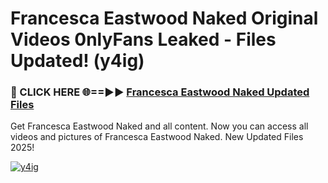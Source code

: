 # Francesca Eastwood Naked Original Videos 0nlyFans Leaked - Files Updated! (y4ig)

<h3>🔴 CLICK HERE 🌐==►► <a href="https://tinyurl.com/up5wt9bj" rel="nofollow">Francesca Eastwood Naked Updated Files</a></h3>

Get Francesca Eastwood Naked and all content. Now you can access all videos and pictures of Francesca Eastwood Naked. New Updated Files 2025!

[![y4ig](https://i.imgur.com/ABiUzMV.gif)](https://tinyurl.com/up5wt9bj)

